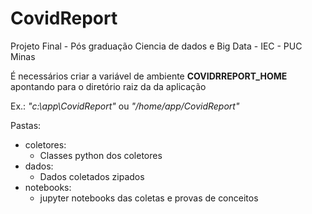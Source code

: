# CovidReport
Projeto Final - Pós graduação   Ciencia de dados e Big Data - IEC - PUC Minas

É necessários criar a variável de ambiente **COVIDRREPORT_HOME** apontando para o diretório raiz da da aplicação

Ex.: *"c:\app\CovidReport"* ou *"/home/app/CovidReport"*

Pastas:
* coletores:
    - Classes python dos coletores
* dados:
    - Dados coletados zipados
* notebooks:
    - jupyter notebooks das coletas e provas de conceitos
